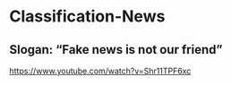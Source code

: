 # Classification-News
## Slogan: “Fake news is not our friend”

https://www.youtube.com/watch?v=Shr11TPF6xc
